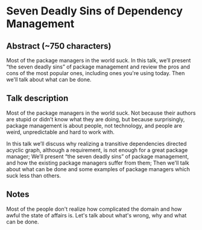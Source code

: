 # Seven Deadly Sins of Dependency Management #

## Abstract (~750 characters) ##
Most of the package managers in the world suck. In this talk, we’ll present “the seven deadly sins” of package management and review the pros and cons of the most popular ones, including ones you're using today. Then we'll talk about what can be done.

## Talk description ##
Most of the package managers in the world suck. Not because their authors are stupid or didn’t know what they are doing, but because surprisingly, package management is about people, not technology, and people are weird, unpredictable and hard to work with.

In this talk we’ll discuss why realizing a transitive dependencies directed acyclic graph, although a requirement, is not enough for a great package manager; We’ll present “the seven deadly sins” of package management, and how the existing package managers suffer from them; Then we'll talk about what can be done and some examples of package managers which suck less than others.

## Notes ##
Most of the people don't realize how complicated the domain and how awful the state of affairs is. Let's talk about what's wrong, why and what can be done.
